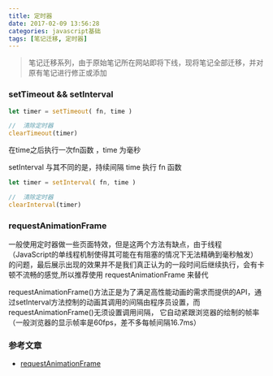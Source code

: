 ```yaml
---
title: 定时器
date: 2017-02-09 13:56:28
categories: javascript基础
tags: [笔记迁移, 定时器]
---
```


> 笔记迁移系列，由于原始笔记所在网站即将下线，现将笔记全部迁移，并对原有笔记进行修正或添加

<!-- More -->

### setTimeout && setInterval

```js
let timer = setTimeout( fn, time )

//  清除定时器
clearTimeout(timer)
```

在time之后执行一次fn函数 ，time 为毫秒

setInterval 与其不同的是，持续间隔 time 执行 fn 函数

```js
let timer = setInterval( fn, time )

//  清除定时器
clearInterval(timer)
```

### requestAnimationFrame

一般使用定时器做一些页面特效，但是这两个方法有缺点，由于线程（JavaScript的单线程机制使得其可能在有阻塞的情况下无法精确到毫秒触发）的问题，最后展示出现的效果并不是我们真正认为的一段时间后继续执行，会有卡顿不流畅的感觉,所以推荐使用 requestAnimationFrame 来替代

requestAnimationFrame()方法正是为了满足高性能动画的需求而提供的API，通过setInterval方法控制的动画其调用的间隔由程序员设置，而requestAnimationFrame()无须设置调用间隔， 它自动紧跟浏览器的绘制的帧率（一般浏览器的显示帧率是60fps，差不多每帧间隔16.7ms）

### 参考文章

* [requestAnimationFrame](https://segmentfault.com/a/1190000004039023)

